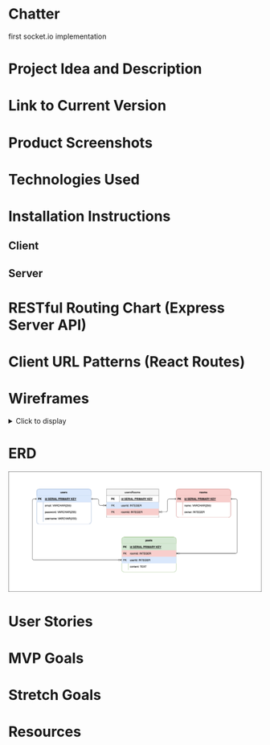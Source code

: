 # Chatter
first socket.io implementation

# Project Idea and Description

# Link to Current Version

# Product Screenshots

# Technologies Used

# Installation Instructions

## Client

## Server

# RESTful Routing Chart (Express Server API)

# Client URL Patterns (React Routes)

# Wireframes
<details>
<summary> Click to display</summary>

![Wireframe](./wireframe.png)
</details>

# ERD
![ERD of database](./ERD.png)

# User Stories

# MVP Goals

# Stretch Goals

# Resources